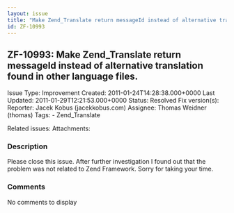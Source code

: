 ```yaml
---
layout: issue
title: "Make Zend_Translate return messageId instead of alternative translation found in other language files."
id: ZF-10993
---
```


ZF-10993: Make Zend\_Translate return messageId instead of alternative translation found in other language files.
-----------------------------------------------------------------------------------------------------------------

 Issue Type: Improvement Created: 2011-01-24T14:28:38.000+0000 Last Updated: 2011-01-29T12:21:53.000+0000 Status: Resolved Fix version(s): 
 Reporter:  Jacek Kobus (jacekkobus.com)  Assignee:  Thomas Weidner (thomas)  Tags: - Zend\_Translate
 
 Related issues: 
 Attachments: 
### Description

Please close this issue. After further investigation I found out that the problem was not related to Zend Framework. Sorry for taking your time.

 

 

### Comments

No comments to display